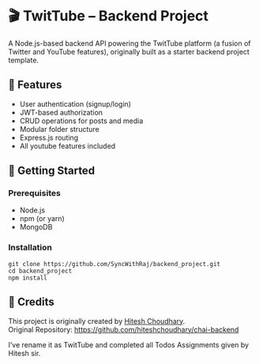 # 🎬 TwitTube – Backend Project

A Node.js-based backend API powering the TwitTube platform (a fusion of Twitter and YouTube features), originally built as a starter backend project template.

## 🔧 Features

- User authentication (signup/login)  
- JWT-based authorization  
- CRUD operations for posts and media  
- Modular folder structure  
- Express.js routing
- All youtube features included

## 🚀 Getting Started

### Prerequisites

- Node.js  
- npm (or yarn)  
- MongoDB  

### Installation

```
git clone https://github.com/SyncWithRaj/backend_project.git
cd backend_project
npm install
```

## 📌 Credits
This project is originally created by [Hitesh Choudhary](https://github.com/hiteshchoudhary).  
Original Repository: https://github.com/hiteshchoudhary/chai-backend  

I’ve rename it as TwitTube and completed all Todos Assignments given by Hitesh sir.

